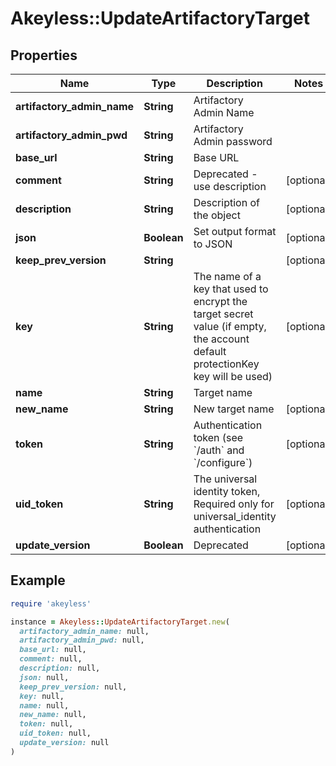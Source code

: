# Akeyless::UpdateArtifactoryTarget

## Properties

| Name | Type | Description | Notes |
| ---- | ---- | ----------- | ----- |
| **artifactory_admin_name** | **String** | Artifactory Admin Name |  |
| **artifactory_admin_pwd** | **String** | Artifactory Admin password |  |
| **base_url** | **String** | Base URL |  |
| **comment** | **String** | Deprecated - use description | [optional] |
| **description** | **String** | Description of the object | [optional] |
| **json** | **Boolean** | Set output format to JSON | [optional] |
| **keep_prev_version** | **String** |  | [optional] |
| **key** | **String** | The name of a key that used to encrypt the target secret value (if empty, the account default protectionKey key will be used) | [optional] |
| **name** | **String** | Target name |  |
| **new_name** | **String** | New target name | [optional] |
| **token** | **String** | Authentication token (see &#x60;/auth&#x60; and &#x60;/configure&#x60;) | [optional] |
| **uid_token** | **String** | The universal identity token, Required only for universal_identity authentication | [optional] |
| **update_version** | **Boolean** | Deprecated | [optional] |

## Example

```ruby
require 'akeyless'

instance = Akeyless::UpdateArtifactoryTarget.new(
  artifactory_admin_name: null,
  artifactory_admin_pwd: null,
  base_url: null,
  comment: null,
  description: null,
  json: null,
  keep_prev_version: null,
  key: null,
  name: null,
  new_name: null,
  token: null,
  uid_token: null,
  update_version: null
)
```


